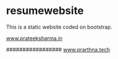# resumewebsite

This is a static website coded on bootstrap. 

www.prateeksharma.in


#################
www.prarthna.tech
